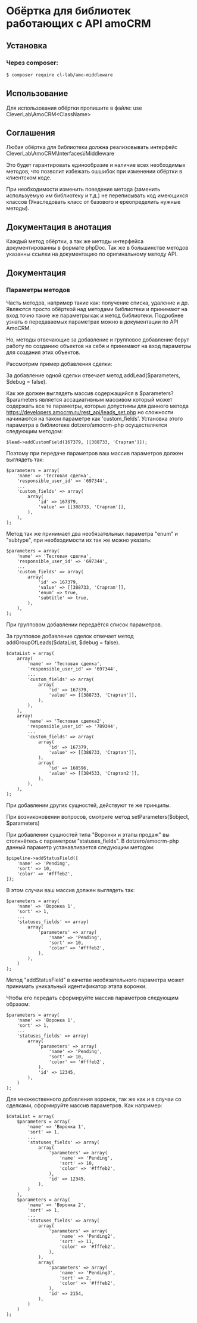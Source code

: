 # Обёртка для библиотек работающих с API amoCRM

## Установка

### Через composer:

```bash
$ composer require cl-lab/amo-middleware
```

## Использование

Для использования обёртки пропишите в файле:
use CleverLab\AmoCRM\<ClassName>

## Соглашения

Любая обёртка для библиотеки должна реализовывать интерфейс CleverLab\AmoCRM\Interfaces\iMiddleware

Это будет гарантировать единообразие и наличие всех необходимых методов, что позволит избежать ошшибок
при изменении обёртки в клиентском коде.

При необходимости изменить поведение метода (заменить используемую им библиотеку и т.д.)
не переписывать код имеющихся классов (Унаследовать класс от базового и ереопределить нужные методы).

## Документация в анотация

Каждый метод обёртки, а так же методы интерфейса документированны в формате phpDoc.
Так же в большинстве методов указанны ссылки на документацию по оригинальному методу API.

## Документация

### Параметры методов

Часть методов, например такие как: получение списка, удаление и др. Являются просто обёрткой
над методами библиотеки и принимают на вход точно такие же параметры как и метод библиотеки.
Подробнее узнать о передаваемых параметрах можно в документации по API AmoCRM.

Но, методы отвечающие за добавление и групповое добавление берут работу по созданию объектов 
на себя и принимают на вход параметры для создания этих объектов.

Рассмотрим пример добавления сделки:

За добавление одной сделки отвечает метод addLead($parameters, $debug = false).

Как же должен выглядеть массив содержащийся в $parameters? $parameters является ассациативным 
массивом который может содержать все те параметры, которые допустимы для данного метода 
https://developers.amocrm.ru/rest_api/leads_set.php но сложности начинаются на таком параметре 
как 'custom_fields'. Установка этого параметра в библиотеке dotzero/amocrm-php осуществляется 
следующим методом:
````
$lead->addCustomField(167379, [[388733, 'Стартап']]);
````
Поэтому при передаче параметров ваш массив параметров должен выглядеть так:

````
$parameters = array(
    'name' => 'Тестовая сделка',
    'responsible_user_id' => '697344',
    ...
    'custom_fields' => array(
        array(
            'id' => 167379,
            'value' => [[388733, 'Стартап']],
        ),
    ),
);
````

Метод так же принимает два необязательных параметра "enum" и "subtype", при необходимости их 
так же можно указать:

````
$parameters = array(
    'name' => 'Тестовая сделка',
    'responsible_user_id' => '697344',
    ...
    'custom_fields' => array(
        array(
            'id' => 167379,
            'value' => [[388733, 'Стартап']],
            'enum' => true,
            'subtitle' => true,
        ),
    ),
);
````

При групповом добавлении передаётся список параметров.

За групповое добавление сделок отвечает метод addGroupOfLeads($dataList, $debug = false).

````
$dataList = array(
    array(
        'name' => 'Тестовая сделка',
        'responsible_user_id' => '697344',
        ...
        'custom_fields' => array(
            array(
                'id' => 167379,
                'value' => [[388733, 'Стартап']],
            ),
        ),
    ),
    array(
        'name' => 'Тестовая сделка2',
        'responsible_user_id' => '789344',
        ...
        'custom_fields' => array(
            array(
                'id' => 167379,
                'value' => [[388733, 'Стартап']],
            ),
            array(
                'id' => 168596,
                'value' => [[384533, 'Стартап2']],
            ),
        ),
    ),
);
````
При добавлении других сущностей, действуют те же принципы.

При возниконовении вопросов, смотрите метод setParameters($object, $parameters)

При добавлении сущностей типа "Воронки и этапы продаж" вы столкнётесь с параметром "statuses_fields". 
В dotzero/amocrm-php данный параметр устанавливается следующим методом:

````
$pipeline->addStatusField([
    'name' => 'Pending',
    'sort' => 10,
    'color' => '#fffeb2',
]);
````
В этом случаи ваш массив должен выглядеть так:

````
$parameters = array(
    'name' => 'Воронка 1',
    'sort' => 1,
    ...
    'statuses_fields' => array(
        array(
            'parameters' => array(
                'name' => 'Pending',
                'sort' => 10,
                'color' => '#fffeb2',
            ),
        ),
    )
);
````
Метод "addStatusField" в качетве необязательного параметра может принимать уникальный идентификатор 
этапа воронки.

Чтобы его передать сформируйте массив параметров следующим образом:

````
$parameters = array(
    'name' => 'Воронка 1',
    'sort' => 1,
    ...
    'statuses_fields' => array(
        array(
            'parameters' => array(
                'name' => 'Pending',
                'sort' => 10,
                'color' => '#fffeb2',
            ),
            'id' => 12345,
        ),
    )
);
````

Для множественного добавления воронок, так же как и в случаи со сделками, сформируйте массив параметров.
Как например:

````
$dataList = array(
    $parameters = array(
        'name' => 'Воронка 1',
        'sort' => 1,
        ...
        'statuses_fields' => array(
            array(
                'parameters' => array(
                    'name' => 'Pending',
                    'sort' => 10,
                    'color' => '#fffeb2',
                ),
                'id' => 12345,
            ),
        )
    ),
    $parameters = array(
        'name' => 'Воронка 2',
        'sort' => 1,
        ...
        'statuses_fields' => array(
            array(
                'parameters' => array(
                    'name' => 'Pending2',
                    'sort' => 11,
                    'color' => '#fffeb2',
                ),
            ),
            array(
                'parameters' => array(
                    'name' => 'Pending3',
                    'sort' => 2,
                    'color' => '#fffeb2',
                ),
                'id' => 2154,
            ),
        )
    )
);
````



